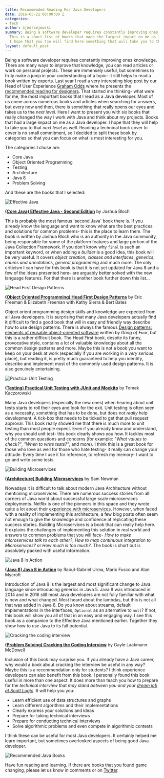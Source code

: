 ```yaml
---
title: Recommended Reading For Java Developers
date: 2016-05-21 00:00:00 Z
categories:
- Tech
author: bjedrzejewski
summary: Being a software developer requires constantly improving ones knowledge.
  This is a short list of books that made the largest impact on me as Java developer.
  I hope that you too will find here something that will take you to the next level!
layout: default_post
---
```


Being a software developer requires constantly improving ones knowledge. There are many ways to improve that knowledge, you can read articles or work on personal projects.
These are immensely useful, but sometimes to truly make a jump in your understanding of a topic- it still helps to read a book written by experts. Last year I read a very interesting blog post by our
Head of User Experience [Graham Odds](http://blog.scottlogic.com/godds/) where he presents the
[recommended reading for designers](http://blog.scottlogic.com/2015/12/17/recommended-reading-for-designers.html). That started me thinking- what were for me,
the most important books that I read as a Java developer. Most of us come across numerous books and articles when searching for answers,
but every now and then, there is something that really opens our eyes and takes us to the _next level_. Here I want to present you
with six books that really changed the way I work with Java and think about my projects. Books that had a large impact
on me as a Java developer. I hope that they will help to take you to that _next level_ as well. Reading a technical book cover to cover
is no small commitment, so I decided to split these book by categories so that you can focus on what is most interesting for you.

The categories I chose are:

- Core Java
- Object Oriented Programming
- Testing
- Architecture
- Java 8
- Problem Solving

And these are the books that I selected:

<img src="{{ site.baseurl }}/bjedrzejewski/assets/java-books-2.jpg" alt="Effective Java"/>

[**(Core Java) Effective Java - Second Edition**](http://www.amazon.co.uk/Effective-Java-Second-Joshua-Bloch/dp/0321356683/) by Joshua Bloch

This is probably the most famous 'second Java' book there is. If you already know the language and want to know what are the best
practices and solutions for common problems- this is the place to learn them. The book is written by Joshua Bloch who
is an authority in the Java community, being responsible for some of the platform features and large portion of the Java Collection Framework.
If you don't know why `final` is such an important keyword, or when adding a _builder_ is a good idea, this book will be
very useful. It covers _object creation_, _classes and interfaces_, _generics_, _enums and annotations_, _general programming_
and much more. The only criticism I can have for this book is that it is not yet updated for Java 8 and a few
of the ideas presented here- are arguably better solved with the new language features. For that there is another book further
down this list...

<img src="{{ site.baseurl }}/bjedrzejewski/assets/java-books-3.jpg" alt="Head First Design Patterns"/>

[**(Object Oriented Programming) Head First Design Patterns**](http://www.amazon.co.uk/Head-First-Design-Patterns-Freeman/dp/0596007124/) by Eric Freeman & Elizabeth Freeman with Kathy Sierra & Bert Bates

Object orient programming design skills and knowledge are expected from all Java developers. It is surprising that many
Java developers actually find it difficult to find a good book that will in easy and friendly way describe how to
use design patterns. There is always the famous [Design patterns: elements of reusable object-oriented software](http://www.amazon.co.uk/Design-patterns-elements-reusable-object-oriented/dp/0201633612)
written by _Gang of Four_, but this is a rather difficult book. The Head First book, despite its funny, provocative style,
contains a lot of valuable knowledge about all the common design patterns and more. Maybe this is not a book you want to
keep on your desk at work (especially if you are working in a _very serious_ place), but reading it, is pretty much guaranteed
to help you identify, describe and implement most of the commonly used design patterns. It is also genuinely entertaining.

<img src="{{ site.baseurl }}/bjedrzejewski/assets/java-books-4.jpg" alt="Practical Unit Testing"/>

[**(Testing) Practical Unit Testing with JUnit and Mockito**](http://www.amazon.co.uk/Practical-Unit-Testing-JUnit-Mockito/dp/8393489393/) by Tomek Kaczorowski

Many Java developers (especially the new ones) when hearing about unit tests starts to roll their eyes and look for the exit. Unit testing is
often seen as a necessity, something that has to be done, but does not _really_ help development. A tick-box that needs to be
ticked to get that pull request approval. This book really showed me that there is much more to unit testing than
most people expect. Even if you already know and understand, why you should unit test- this book clearly shows you how.
It tackles most of the common questions and concerns (for example: _"What values to check?"_, _"When to write tests?"_, and more).
I think this is a great book for those who love as well for those who hate testing- it really can change your attitude. Every time
I use it for reference, to refresh my memory- I want to go and write some tests.

<img src="{{ site.baseurl }}/bjedrzejewski/assets/java-books-5.jpg" alt="Building Microservices"/>

[**(Architecture) Building Microservices**](http://www.amazon.co.uk/Building-Microservices-Sam-Newman/dp/1491950358/) by Sam Newman

Nowadays it is difficult to talk about modern Java Architecture without mentioning microservices. There are numerous
success stories from all corners of Java world about successful large scale microservices deployments. Netflix
is one of the pioneers in this space and they wrote quite a lot about their [experience with microservices](http://techblog.netflix.com/2015/02/a-microscope-on-microservices.html).
However, when faced with a reality of implementing this architecture, a few blog posts often seem not enough
to give the knowledge and confidence at replicating these success stories. Building Microservices is a book that can really help
here. It explains the challenges of implementing this solution in real world and answers to common problems that
you will face- _How to make microservices talk to each other?_, _How to map continuous integration to Microservices?_  or _How much is too much?_.
The book is short but is absolutely packed with useful information.

<img src="{{ site.baseurl }}/bjedrzejewski/assets/java-books-6.jpg" alt="Java 8 in Action"/>

[**(Java 8) Java 8 in Action**](http://www.amazon.co.uk/Java-Action-Lambdas-functional-style-programming/dp/1617291994/) by Raoul-Gabriel Urma, Mario Fusco and Alan Mycroft

Introduction of Java 8 is the largest and most significant change to Java language since introducing generics in
Java 5. Java 8 was introduced in 2014 and in 2016 still most Java developers are not fully familiar with
what is new and what changed. Most heard about the lambdas, but this is not all that was added in Java 8. Do you know
about streams, default implementations in the interfaces, `Optional` as an alternative to `null`? If not, this book will
show you all of that in an easy and engaging way. I see this book as a companion to the Effective Java
mentioned earlier. Together they show how to use Java to its full potential.

<img src="{{ site.baseurl }}/bjedrzejewski/assets/java-books-7.jpg" alt="Cracking the coding interview"/>

[**(Problem Solving) Cracking the Coding Interview**](http://www.amazon.co.uk/Cracking-Coding-Interview-6th-Programming/dp/0984782850/) by Gayle Laakmann McDowell

Inclusion of this book may surprise you. If you already have a Java career, why would a book about cracking the interview
be useful in any way? Maybe this is a recommendation only for students? I think experience developers can also benefit from this book.
I personally found this book useful in more than one aspect. It does more than teach you how to prepare
for the _technical interview that may stand between you and your [dream job at Scott Logic](http://www.scottlogic.com/careers/)_.
It will help you you:

- Learn efficient use of data structures and graphs
- Learn different algorithms and their implementations
- Clearly express your solutions and ideas
- Prepare for taking technical interviews
- Prepare for conducting technical interviews
- Solve algorithmic problems and even compete in algorithmic contests

I think these can be useful for most Java developers. It certainly helped me learn important, but sometimes overlooked
aspects of being good Java developer.

<img src="{{ site.baseurl }}/bjedrzejewski/assets/java-books-1.jpg" alt="Recommended Java Books"/>

Have fun reading and learning. If there are books that you found game changing, please let us know in comments
or on [Twitter](http://twitter.com/Scott_Logic).